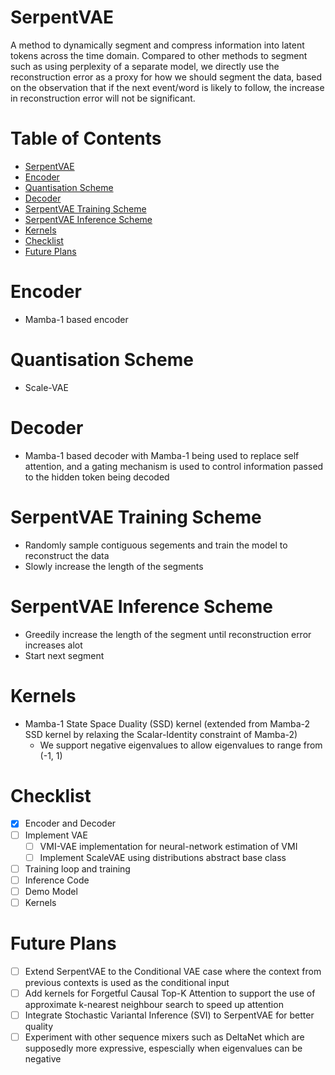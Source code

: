 # SerpentVAE
A method to dynamically segment and compress information into latent tokens across the time domain. Compared to other methods to segment such as using perplexity of a separate model, we directly use the reconstruction error as a proxy for how we should segment the data, based on the observation that if the next event/word is likely to follow, the increase in reconstruction error will not be significant.

# Table of Contents
- [SerpentVAE](#serpentvae)
- [Encoder](#encoder)
- [Quantisation Scheme](#quantisation-scheme)
- [Decoder](#decoder)
- [SerpentVAE Training Scheme](#serpentvae-training-scheme)
- [SerpentVAE Inference Scheme](#serpentvae-inference-scheme)
- [Kernels](#kernels)
- [Checklist](#checklist)
- [Future Plans](#future-plans)


# Encoder
- Mamba-1 based encoder

# Quantisation Scheme
- Scale-VAE

# Decoder
- Mamba-1 based decoder with Mamba-1 being used to replace self attention, and a gating mechanism is used to control information passed to the hidden token being decoded

# SerpentVAE Training Scheme
- Randomly sample contiguous segements and train the model to reconstruct the data
- Slowly increase the length of the segments

# SerpentVAE Inference Scheme
- Greedily increase the length of the segment until reconstruction error increases alot
- Start next segment

# Kernels
- Mamba-1 State Space Duality (SSD) kernel (extended from Mamba-2 SSD kernel by relaxing the Scalar-Identity constraint of Mamba-2)
  - We support negative eigenvalues to allow eigenvalues to range from (-1, 1)
 
# Checklist
- [x] Encoder and Decoder
- [ ] Implement VAE
  - [ ] VMI-VAE implementation for neural-network estimation of VMI
  - [ ] Implement ScaleVAE using distributions abstract base class
- [ ] Training loop and training
- [ ] Inference Code
- [ ] Demo Model
- [ ] Kernels

# Future Plans
- [ ] Extend SerpentVAE to the Conditional VAE case where the context from previous contexts is used as the conditional input
- [ ] Add kernels for Forgetful Causal Top-K Attention to support the use of approximate k-nearest neighbour search to speed up attention
- [ ] Integrate Stochastic Variantal Inference (SVI) to SerpentVAE for better quality
- [ ] Experiment with other sequence mixers such as DeltaNet which are supposedly more expressive, espescially when eigenvalues can be negative